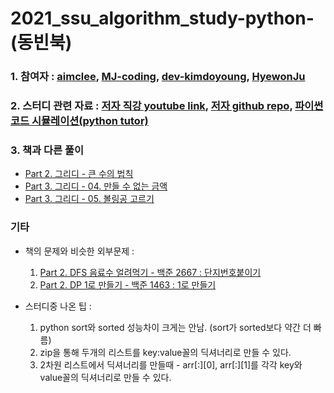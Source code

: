# 2021_ssu_algorithm_study-python-(동빈북)


### 1. 참여자 : [aimclee](https://github.com/aimclee), [MJ-coding](https://github.com/MJ-coding "MJ's githublink"), [dev-kimdoyoung](https://github.com/dev-kimdoyoung "doyoung's githublink"), [HyewonJu](https://github.com/HyewonJu "Heywon's githublink")

### 2. 스터디 관련 자료 : [저자 직강 youtube link](https://www.youtube.com/watch?v=Mf0pYO8VAZk&list=PLVsNizTWUw7H9_of5YCB0FmsSc-K44y81&ab_channel=%ED%95%9C%EB%B9%9B%EB%AF%B8%EB%94%94%EC%96%B4 "youtube"), [저자 github repo](https://github.com/ndb796/python-for-coding-test "github repo"), [파이썬 코드 시뮬레이션(python tutor)](http://pythontutor.com/visualize.html#mode=edit "python tutor")

### 3. 책과 다른 풀이
* [Part 2. 그리디 - 큰 수의 법칙](https://github.com/aimclee/2021_ssu_algorithm_study-python-/blob/aimclee/greedy/%ED%81%B0%EC%88%98%EC%9D%98%EB%B2%95%EC%B9%99_review.py) 
* [Part 3. 그리디 - 04. 만들 수 없는 금액](https://github.com/aimclee/2021_ssu_algorithm_study-python-/blob/aimclee/greedy/%EB%A7%8C%EB%93%A4_%EC%88%98_%EC%97%86%EB%8A%94_%EA%B8%88%EC%95%A1.py)
* [Part 3. 그리디 - 05. 볼링공 고르기](https://github.com/aimclee/2021_ssu_algorithm_study-python-/blob/aimclee/greedy/%EB%B3%BC%EB%A7%81%EA%B3%B5_%EA%B3%A0%EB%A5%B4%EA%B8%B0.py)

### 기타
* 책의 문제와 비슷한 외부문제 :
  1) [Part 2. DFS 음료수 얼려먹기 - 백준 2667 : 단지번호붙이기](https://www.acmicpc.net/problem/2667)
  2) [Part 2. DP 1로 만들기 - 백준 1463 : 1로 만들기](https://www.acmicpc.net/problem/1463)

* 스터디중 나온 팁 : 
  1. python sort와 sorted 성능차이 크게는 안남. (sort가 sorted보다 약간 더 빠름)
  2. zip을 통해 두개의 리스트를 key:value꼴의 딕셔너리로 만들 수 있다.
  3. 2차원 리스트에서 딕셔너리를 만들때 - arr[:][0], arr[:][1]를  각각 key와 value꼴의 딕셔너리로 만들 수 있다.
